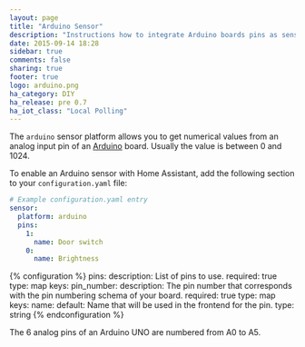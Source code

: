 ```yaml
---
layout: page
title: "Arduino Sensor"
description: "Instructions how to integrate Arduino boards pins as sensors within Home Assistant."
date: 2015-09-14 18:28
sidebar: true
comments: false
sharing: true
footer: true
logo: arduino.png
ha_category: DIY
ha_release: pre 0.7
ha_iot_class: "Local Polling"
---
```



The `arduino` sensor platform allows you to get numerical values from an analog input pin of an [Arduino](https://www.arduino.cc/) board. Usually the value is between 0 and 1024. 

To enable an Arduino sensor with Home Assistant, add the following section to your `configuration.yaml` file:

```yaml
# Example configuration.yaml entry
sensor:
  platform: arduino
  pins:
    1:
      name: Door switch
    0:
      name: Brightness
```

{% configuration %}
pins:
  description: List of pins to use.
  required: true
  type: map
  keys:
    pin_number:
      description: The pin number that corresponds with the pin numbering schema of your board.
      required: true
      type: map
      keys:
        name:
          default: Name that will be used in the frontend for the pin.
          type: string
{% endconfiguration %}

The 6 analog pins of an Arduino UNO are numbered from A0 to A5.

